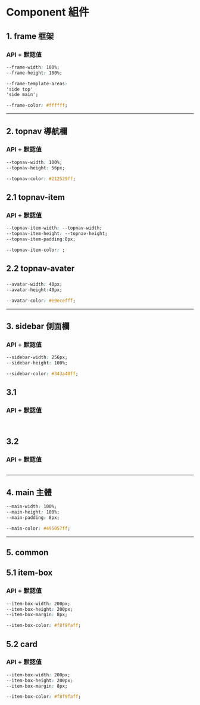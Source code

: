 # Component 組件
## 1. frame 框架
### API + 默認值
```css
--frame-width: 100%;
--frame-height: 100%;

--frame-template-areas:
'side top'
'side main';

--frame-color: #ffffff;
```
---
## 2. topnav 導航欄
### API + 默認值
```css
--topnav-width: 100%;
--topnav-height: 56px;

--topnav-color: #212529ff;
```
## 2.1 topnav-item
### API + 默認值
```css
--topnav-item-width: --topnav-width;
--topnav-item-height: --topnav-height;
--topnav-item-padding:8px;

--topnav-item-color: ;
```
## 2.2 topnav-avater
### 
```css
--avatar-width: 40px;
--avatar-height:40px;

--avatar-color: #e9ecefff;
```
---
## 3. sidebar 側面欄
### API + 默認值
```css
--sidebar-width: 256px;
--sidebar-height: 100%;

--sidebar-color: #343a40ff;
```
## 3.1  
### API + 默認值
```css



```
## 3.2
### API + 默認值
```css


```
---
## 4. main 主體
```css
--main-width: 100%;
--main-height: 100%;
--main-padding: 8px;

--main-color: #495057ff;
```
---
## 5. common
## 5.1 item-box
### API + 默認值
```css
--item-box-width: 200px;
--item-box-height: 200px; 
--item-box-margin: 8px;

--item-box-color: #f8f9faff;
```
## 5.2 card
### API + 默認值
```css
--item-box-width: 200px;
--item-box-height: 200px; 
--item-box-margin: 8px;

--item-box-color: #f8f9faff;
```
